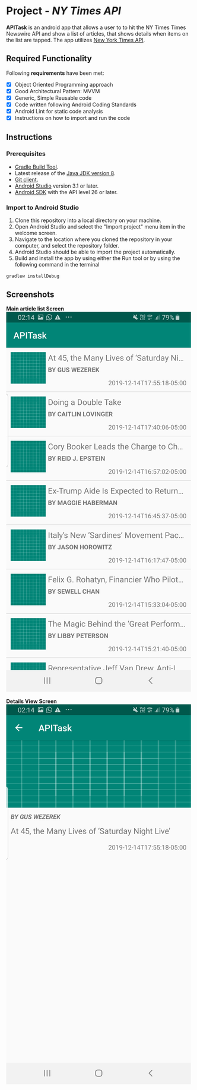 # Project  - *NY Times API*

**APITask** is an android app that allows a user to  to hit the NY Times Times Newswire API and show a list of articles, that
shows details when items on the list are tapped. The app utilizes [New York Times API](https://developer.nytimes.com/apis).

## Required Functionality

Following **requirements** have been met:

* [x] Object Oriented Programming approach
* [x] Good Architectural Pattern: MVVM
* [x] Generic, Simple Reusable code
* [x] Code written following Android Coding Standards
* [x] Android Lint for static code analysis
* [x] Instructions on how to import and run the code

## Instructions
### Prerequisites
* [Gradle Build Tool](https://gradle.org/).
* Latest release of the [Java JDK version 8](https://www.oracle.com/technetwork/java/javase/downloads/jdk8-downloads-2133151.html).
* [Git client](https://git-scm.com/downloads).
* [Android Studio](https://developer.android.com/studio/) version 3.1 or later.
* [Android SDK](https://developer.android.com/studio/index.html#downloads) with the API level 26 or later.
### Import to Android Studio

1. Clone this repository into a local directory on your machine.
2. Open Android Studio and select the "Import project" menu item in the welcome screen. 
3. Navigate to the location where you cloned the repository in your computer, and select the repository folder.
4. Android Studio should be able to import the project automatically.
5. Build and install the app by using either the Run tool or by using the following command in the terminal
```
gradlew installDebug
```

## Screenshots

<b>Main article list Screen</b>
<img src="master.jpg" alt="Main article list"/>

<b>Details View Screen</b>
<img src="detail.jpg" alt="Details View Screen"/>

